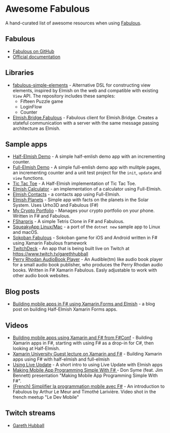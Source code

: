 # Awesome Fabulous

A hand-curated list of awesome resources when using [Fabulous](https://github.com/fsprojects/Fabulous).

## Fabulous

* [Fabulous on GitHub](https://github.com/fsprojects/Fabulous)
* [Official documentation](https://fsprojects.github.io/Fabulous/)

## Libraries 

* [fabulous-simple-elements](https://github.com/Zaid-Ajaj/fabulous-simple-elements) - Alternative DSL for constructing view elements, inspired by Elmish on the web and compatible with existing `View` API. The repository includes these samples:
  - Fifteen Puzzle game
  - LoginFlow 
  - Counter
* [Elmish.Bridge.Fabulous](https://github.com/Nhowka/Elmish.Bridge) - Fabulous client for Elmish.Bridge. Creates a stateful communication with a server with the same message passing architecture as Elmish.

## Sample apps

* [Half-Elmish Demo](https://github.com/jimbobbennett/HalfElmishDemo) - A simple half-emlish demo app with an incrementing counter.
* [Full-Elmish Demo](https://github.com/jimbobbennett/FullElmishDemo) - A simple full-emlish demo app with mulitple pages, an incrementing counter and a unit test project for the `init`, `update` and `view` functions.
* [Tic Tac Toe](https://github.com/jimbobbennett/TicTacToe) - A Half-Elmish implementation of Tic Tac Toe.
* [Elmish Calculator](https://github.com/nosami/Elmish.Calculator) - an implementation of a calculator using Full-Elmish.
* [Elmish Contacts](https://github.com/TimLariviere/ElmishContacts) - a contacts app using Full-Elmish.
* [Elmish Planets](https://github.com/TimLariviere/ElmishPlanets) - Simple app with facts on the planets in the Solar System. Uses Urho3D and Fabulous (F#)
* [My Crypto Portfolio](https://github.com/DieselMeister/MyCryptoPortfolio) - Manages your crypto portfolio on your phone. Written in F# and Fabulous.
* [FSharpris](https://github.com/DieselMeister/FSharpris) - A simple Tetris Clone in F# and Fabulous.
* [SqueakyApp Linux/Mac](https://github.com/jimbobbennett/SqueakyAppLinuxAndMac) - a port of the `dotnet new` sample app to Linux and macOS.
* [Sokoban Fabulous](https://github.com/nosami/SokobanFabulous) - Sokoban game for iOS and Android written in F# using Xamarin Fabulous framework
* [TwitchDeck](https://github.com/GarethHubball/Twitchdeck) - An app that is being built live on Twitch at https://www.twitch.tv/garethhubball
* [Perry Rhodan AudioBook Player](https://github.com/DieselMeister/perry-rhodan-audiobook-player) - An Audible(tm) like audio book player for a small audio book publisher, who produces the Perry Rhodan audio books. Written in F# Xamarin Fabulous. Easly adjustable to work with other audio book websites.

## Blog posts

* [Building mobile apps in F# using Xamarin.Forms and Elmish](https://www.jimbobbennett.io/building-mobile-apps-in-f-using-xamarin-forms-and-elmish/) - a blog post on building Half-Elmish Xamarin Forms apps.

## Videos

* [Building mobile apps using Xamarin and F# from F#Conf](https://channel9.msdn.com/Events/FSharp-Events/fsharpConf-2018/05) - Building Xamarin apps in F#, starting with using F# as a drop-in for C#, then looking at Half-Elmish.
* [Xamarin University Guest lecture on Xamarin and F#](https://www.youtube.com/watch?v=si9YdWhbwSI) - Building Xamarin apps using F# with half-elmish and full-elmish
* [Using Live Update](https://youtu.be/9IaYI96mJzQ) - A short intro to using Live Update with Elmish apps
* [Making Mobile App Programming Simple With F#
](https://www.youtube.com/watch?v=bEO7bl79uAM) - Don Syme (feat. Jim Bennett) presentation "Making Mobile App Programming Simple With F#".
* [(French) Simplifier la programmation mobile avec F#](https://www.youtube.com/watch?v=X9aw-yHU0Sc) - An introduction to Fabulous by Arthur Le Meur and Timothé Larivière. Video shot in the french meetup "Le Dev Mobile"

## Twitch streams

* [Gareth Hubball](https://www.twitch.tv/garethhubball/videos/all)
